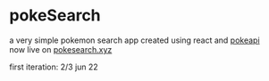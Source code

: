 # pokeSearch

a very simple pokemon search app created using react and [pokeapi](http://pokeapi.co)  
now live on [pokesearch.xyz](http://pokesearch.xyz)

first iteration: 2/3 jun 22

